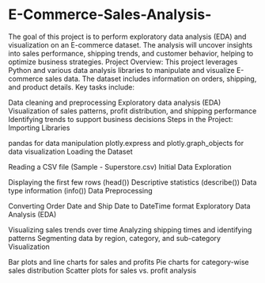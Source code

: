 # E-Commerce-Sales-Analysis-
The goal of this project is to perform exploratory data analysis (EDA) and visualization on an E-commerce dataset. The analysis will uncover insights into sales performance, shipping trends, and customer behavior, helping to optimize business strategies.
Project Overview:
This project leverages Python and various data analysis libraries to manipulate and visualize E-commerce sales data. The dataset includes information on orders, shipping, and product details. Key tasks include:

Data cleaning and preprocessing
Exploratory data analysis (EDA)
Visualization of sales patterns, profit distribution, and shipping performance
Identifying trends to support business decisions
Steps in the Project:
Importing Libraries

pandas for data manipulation
plotly.express and plotly.graph_objects for data visualization
Loading the Dataset

Reading a CSV file (Sample - Superstore.csv)
Initial Data Exploration

Displaying the first few rows (head())
Descriptive statistics (describe())
Data type information (info())
Data Preprocessing

Converting Order Date and Ship Date to DateTime format
Exploratory Data Analysis (EDA)

Visualizing sales trends over time
Analyzing shipping times and identifying patterns
Segmenting data by region, category, and sub-category
Visualization

Bar plots and line charts for sales and profits
Pie charts for category-wise sales distribution
Scatter plots for sales vs. profit analysis
